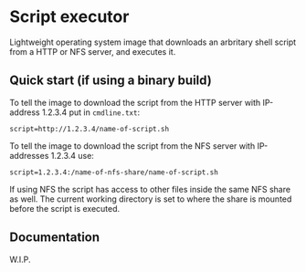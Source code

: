 # Script executor

Lightweight operating system image that downloads an arbritary shell script from a HTTP or NFS server, and executes it.

## Quick start (if using a binary build)

To tell the image to download the script from the HTTP server with IP-address 1.2.3.4 put in `cmdline.txt`:

`script=http://1.2.3.4/name-of-script.sh`

To tell the image to download the script from the NFS server with IP-addresses 1.2.3.4 use:

`script=1.2.3.4:/name-of-nfs-share/name-of-script.sh`

If using NFS the script has access to other files inside the same NFS share as well.
The current working directory is set to where the share is mounted before the script is executed.

## Documentation

W.I.P.
